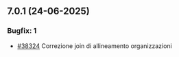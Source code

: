 ## 7.0.1 (24-06-2025)

### Bugfix: 1
- [#38324](https://parermine.regione.emilia-romagna.it/issues/38324) Correzione join di allineamento organizzazioni
